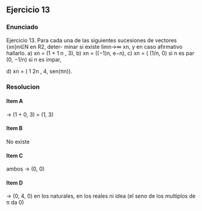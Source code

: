 ## Ejercicio 13

### Enunciado
Ejercicio 13. Para cada una de las siguientes sucesiones de vectores {xn}n∈N en R2, deter-
minar si existe limn→∞ xn, y en caso afirmativo hallarlo.
a) xn = (1 + 1
n , 3),
b) xn = ((−1)n, e−n),
c) xn =
(
(1/n, 0) si n es par
(0, −1/n) si n es impar,

d) xn = ( 1
2n , 4, sen(πn)).


### Resolucion

#### Item A

-> (1 + 0, 3) = (1, 3)

#### Item B

No existe

#### Item C

ambos -> (0, 0)

#### Item D

-> (0, 4, 0) en los naturales, en los reales ni idea (el seno de los multiplos de π da 0)
